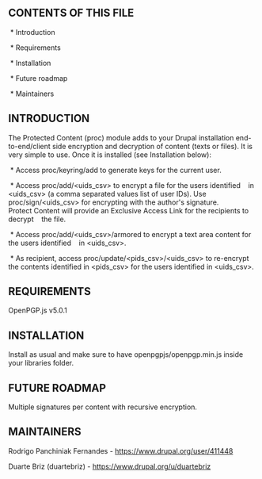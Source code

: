 CONTENTS OF THIS FILE
---------------------
 * Introduction

 * Requirements

 * Installation

 * Future roadmap

 * Maintainers

INTRODUCTION
------------
The Protected Content (proc) module adds to your Drupal installation end-to-end/client side encryption and
decryption of content (texts or files).
It is very simple to use. Once it is installed (see Installation below):

 * Access proc/keyring/add to generate keys for the current user.

 * Access proc/add/&lt;uids_csv&gt; to encrypt a file for the users identified
   in &lt;uids_csv&gt; (a comma separated values list of user IDs). Use proc/sign/&lt;uids_csv&gt; for encrypting with the author's signature. Protect Content will provide an Exclusive Access Link for the recipients to decrypt
   the file.

 * Access proc/add/&lt;uids_csv&gt;/armored to encrypt a text area content for the users identified
   in &lt;uids_csv&gt;.

 * As recipient, access proc/update/&lt;pids_csv&gt;/&lt;uids_csv&gt; to
   re-encrypt the contents identified in &lt;pids_csv&gt; for the users identified
   in &lt;uids_csv&gt;.


REQUIREMENTS
------------
OpenPGP.js v5.0.1

INSTALLATION
------------
Install as usual and make sure to have openpgpjs/openpgp.min.js inside
your libraries folder.

FUTURE ROADMAP
--------------
Multiple signatures per content with recursive encryption.

MAINTAINERS
-----------
Rodrigo Panchiniak Fernandes - https://www.drupal.org/user/411448

Duarte Briz (duartebriz) - https://www.drupal.org/u/duartebriz
